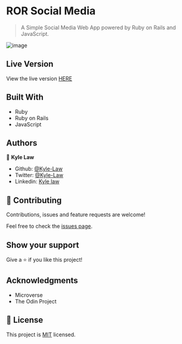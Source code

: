 # ROR Social Media

> A Simple Social Media Web App powered by Ruby on Rails and JavaScript.

![image](https://user-images.githubusercontent.com/55923773/89916161-e1e6f180-dc29-11ea-8d10-ff56f5d6b9c8.png)

## Live Version

View the live version [HERE](https://social-media-kyle.herokuapp.com/)

## Built With

- Ruby
- Ruby on Rails
- JavaScript

## Authors

👤 **Kyle Law**

- Github: [@Kyle-Law](https://github.com/Kyle-Law)
- Twitter: [@Kyle-Law](https://twitter.com/ZhunKhing)
- Linkedin: [Kyle law](https://www.linkedin.com/in/kyle-lawzhunkhing/)

## 🤝 Contributing

Contributions, issues and feature requests are welcome!

Feel free to check the [issues page](https://github.com/Kyle-Law/micro-reddit/issues?q=is%3Aissue+is%3Aopen+sort%3Aupdated-desc).

## Show your support

Give a ⭐️ if you like this project!

## Acknowledgments

- Microverse
- The Odin Project

## 📝 License

This project is [MIT](LICENSE) licensed.
